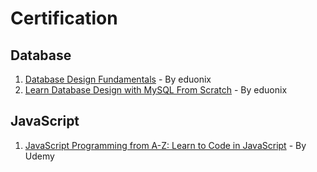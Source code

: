 # Certification

## Database

1. [Database Design Fundamentals](https://www.eduonix.com/database-design-fundamentals) - By eduonix
2. [Learn Database Design with MySQL From Scratch](https://www.eduonix.com/courses/Web-Development/Learn-Database-Design-with-MySQL-From-Scratch) - By eduonix

## JavaScript

1. [JavaScript Programming from A-Z: Learn to Code in JavaScript](https://www.udemy.com/course/complete-javascript/) - By Udemy
